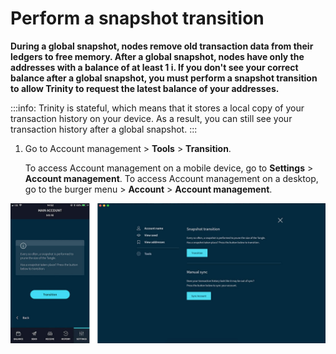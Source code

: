 # Perform a snapshot transition

**During a global snapshot, nodes remove old transaction data from their ledgers to free memory. After a global snapshot, nodes have only the addresses with a balance of at least 1 i. If you don't see your correct balance after a global snapshot, you must perform a snapshot transition to allow Trinity to request the latest balance of your addresses.**

:::info:
Trinity is stateful, which means that it stores a local copy of your transaction history on your device. As a result, you can still see your transaction history after a global snapshot.
:::

1. Go to Account management > **Tools** > **Transition**.

    To access Account management on a mobile device, go to **Settings** > **Account management**. To access Account management on a desktop, go to the burger menu >  **Account** > **Account management**.

![photo of snapshot transition](../images/transition.jpg)

